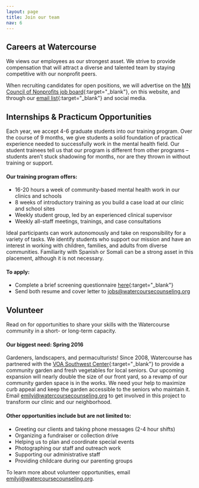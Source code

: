 ```yaml
---
layout: page
title: Join our team
nav: 6
---
```


## Careers at Watercourse

We views our employees as our strongest asset. We strive to provide compensation that will attract a diverse and talented team by staying competitive with our nonprofit peers.
 
When recruiting candidates for open positions, we will advertise on the [MN Council of Nonprofits job board](http://www.minnesotanonprofits.org/jobs){:target="_blank"}, on this website, and through our [email list](http://eepurl.com/bBBXSD){:target="_blank"} and social media.


## Internships & Practicum Opportunities

Each year, we accept 4-6 graduate students into our training program. Over the course of 9 months, we give students a solid foundation of practical experience needed to successfully work in the mental health field. Our student trainees tell us that our program is different from other programs – students aren’t stuck shadowing for months, nor are they thrown in without training or support.

#### Our training program offers:

* 16-20 hours a week of community-based mental health work in our clinics and schools
* 8 weeks of introductory training as you build a case load at our clinic and school sites
* Weekly student group, led by an experienced clinical supervisor
* Weekly all-staff meetings, trainings, and case consultations

Ideal participants can work autonomously and take on responsibility for a variety of tasks. We identify students who support our mission and have an interest in working with children, families, and adults from diverse communities. Familiarity with Spanish or Somali can be a strong asset in this placement, although it is not necessary.

#### To apply:

* Complete a brief screening questionnaire [here](https://docs.google.com/forms/d/1yJkyiR5gRViSIFBrLAjQML7ZZbKNSy6FYUjlW1ktrlw/viewform?entry.702884059&entry.502240415=Please+check+that+this+is+accurate!&entry.845608170&entry.228968896&entry.1270550901&entry.1948455789&entry.2112202635&entry.220341584&entry.779605033&entry.1404859272){:target="_blank"}
* Send both resume and cover letter to jobs@watercoursecounseling.org


## Volunteer

Read on for opportunities to share your skills with the Watercourse community in a short- or long-term capacity.

#### Our biggest need: Spring 2016

Gardeners, landscapers, and permaculturists! Since 2008, Watercourse has partnered with the [VOA Southwest Center](http://www.voamnwi.org/southwest-center){:target="_blank"} to provide a community garden and fresh vegetables for local seniors. Our upcoming expansion will nearly double the size of our front yard, so a revamp of our community garden space is in the works. We need your help to maximize curb appeal and keep the garden accessible to the seniors who maintain it. Email [emilyi@watercoursecounseling.org]() to get involved in this project to transform our clinic and our neighborhood.
 
#### Other opportunities include but are not limited to:
* Greeting our clients and taking phone messages (2-4 hour shifts)
* Organizing a fundraiser or collection drive
* Helping us to plan and coordinate special events
* Photographing our staff and outreach work
* Supporting our administrative staff
* Providing childcare during our parenting groups

To learn more about volunteer opportunities, email [emilyi@watercoursecounseling.org]().
